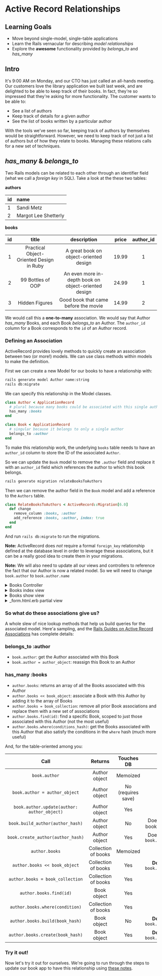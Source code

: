 # Active Record Relationships

## Learning Goals

- Move beyond single-model, single-table applications
- Learn the Rails vernacular for describing _model relationships_
- Explore the __awesome__ functionality provided by *belongs_to* and *has_many*

## Intro

It's 9:00 AM on Monday, and our CTO has just called an all-hands meeting. Our customers love the library application we built last week, and are delighted to be able to keep track of their books. In fact, they're so impressed that they're asking for more functionality. The customer wants to be able to:

- See a list of authors
- Keep track of details for a given author
- See the list of books written by a particular author

With the tools we've seen so far, keeping track of authors by themselves would be straightforward. However, we need to keep track of not just a list of authors but of how they relate to books. Managing these relations calls for a new set of techniques.

## *has_many* & *belongs_to*
Two Rails models can be related to each other through an identifier field (what we call a _foreign key_ in SQL). Take a look at the these two tables:

**authors**

| id   | name                 |
| :--- | :------------------- |
| 1    | Sandi Metz           |
| 2    | Margot Lee Shetterly |

**books**

|  id   |                  title                   |                     description                      | price | author_id |
| :---: | :--------------------------------------: | :--------------------------------------------------: | :---: | :-------: |
|   1   | Practical Object-Oriented Design in Ruby |        A great book on object-oriented design        | 19.99 |     1     |
|   2   |            99 Bottles of OOP             | An even more in-depth book on object-oriented design | 24.99 |     1     |
|   3   |              Hidden Figures              |         Good book that came before the movie         | 14.99 |     2     |

We would call this a __one-to-many__ association. We would say that Author *has_many* Books, and each Book *belongs_to* an Author. The `author_id` column for a Book corresponds to the `id` of an Author record.


### Defining an Association

ActiveRecord provides lovely methods to quickly create an association between two (or more!) models. We can use class methods within models to make the definition.

First we can create a new Model for our books to have a relationship with:

```bash
rails generate model Author name:string 
rails db:migrate
```

We can specify this relationship in the Model classes.

```ruby
class Author < ApplicationRecord
  # plural because many books could be associated with this single author
  has_many :books
end
```

```ruby
class Book < ApplicationRecord
  # singular because it belongs to only a single author
  belongs_to :author
end
```

To make this relationship work, the underlying `books` table needs to have an `author_id` column to store the ID of the associated `Author`.

So we can update the `Book` model to remove the `.author` field and replace it with an `author_id` field which references the author to which this book belongs.

```bash
rails generate migration relateBooksToAuthors
```

Then we can remove the author field in the `Book` model and add a reference to the `Authors` table.

```ruby
class RelateBooksToAuthors < ActiveRecord::Migration[6.0]
  def change
    remove_column :books, :author
    add_reference :books, :author, index: true
  end
end 
```

And run `rails db:migrate` to run the migrations.

__Note:__ ActiveRecord does _not_ require a formal `foreign_key` relationship defined at the database level in order to leverage these associations, but it can be a really good idea to create them in your migrations.

__Note:__ We will also need to update all our views and controllers to reference the fact that our Author is now a related model.  So we will need to change `book.author` to `book.author.name`

<details>
  <summary>Books Controller</summary>

  ```ruby
  # Only changes to the book_params method
  def book_params
    return params.require(:book).permit(:title, :author_id, :description)
  end
  ```
</details>

<details>
  <summary>Books index view</summary>

  ```erb
  <h1>Book List</h1>
<ul>
  <% @books.each do |book|  %>
    <li>
      <%= link_to book.title, book_path(book) %>
      By: <%= book.author.name %> <%= link_to "Edit Book", edit_book_path(book.id) %>
      <%= link_to "Delete", book_path(book.id), method: :delete, class: 'book---delete-link' %>
    </li>
  <% end %>
</ul>
<%= link_to "Add Book", new_book_path %>
  ```
</details>

<details>
  <summary>Books show view</summary>

  ```erb
  <div>
  <h1><%= @book.title %></h1>
  <h2>By: <%= @book.author.name %></h2> 
  <%= link_to "Edit", edit_book_path(@book) %>
  <%= link_to "Delete", book_path(@book), method: :delete, data: {confirm: "Are you sure?"}%>
</div>


<p><%= link_to "Return to Book List", books_path %></p> 
  ```
</details>

<details>
  <summary>_form.html.erb partial view</summary>

  Note that we have a `select` as a drop-down to select the author, since we now have a table of authors.
  ```erb
  <%= form_with model: @book, class: 'create-book' do |f| %>
  <p>Please provide the following information to edit your book in our database:</p>

  <%= f.label :title %>
  <%= f.text_field :title %>

  <%= f.label :author %>
  <%= f.label :author %>
    <%= f.select :author_id, Author.all.map{ |auth| [auth.name, auth.id] } %>

  <%= f.label :description %>
  <%= f.text_field :description %>

  <%= f.submit "#{action_name} Book", class: "book-button" %>
<% end %>
  ```
</details>



### So what do these associations give us?

A whole slew of nice lookup methods that help us build queries for the associated model. Here'a sampling, and the [Rails Guides on Active Record Associations](http://guides.rubyonrails.org/association_basics.html) has complete details:

### belongs_to :author

- `book.author`: get the Author associated with this Book
- `book.author = author_object`: reassign this Book to an Author

### has_many :books

- `author.books`: returns an array of all the Books associated with this Author
- `author.books << book_object`: associate a Book with this Author by adding it to the array of Books
- `author.books = book_collection`: remove all prior Book associations and replace them with a new set of associations
- `author.books.find(id)`: find a specific Book, scoped to just those associated with this Author (not the most useful)
- `author.books.where(conditions_hash)`: get the Books associated with this Author that also satisfy the conditions in the `where` hash (much more useful)


And, for the table-oriented among you:

|                    Call                     |       Returns       |     Touches DB     |               Note                |
| :-----------------------------------------: | :-----------------: | :----------------: | :-------------------------------: |
|                `book.author`                |    Author object    |      Memoized      |                                   |
|        `book.author = author_object`        |    Author object    | No (requires save) |                                   |
| `book.author.update(author: author_object)` |    Author object    |        Yes         |                                   |
|      `book.build_author(author_hash)`       |    Author object    |         No         |  Does **not** set book.author_id  |
|      `book.create_author(author_hash)`      |    Author object    |        Yes         | Does **not** set `book.author_id` |
|               `author.books`                | Collection of books |      Memoized      |                                   |
|        `author.books << book_object`        | Collection of books |        Yes         |   **Does** set `book.author_id`   |
|      `author.books = book_collection`       | Collection of books |        Yes         |                                   |
|           `author.books.find(id)`           |     Book object     |        Yes         |                                   |
|       `author.books.where(condition)`       | Collection of books |        Yes         |                                   |
|       `author.books.build(book_hash)`       |     Book object     |         No         |   **Does** set `book.author_id`   |
|      `author.books.create(book_hash)`       |     Book object     |        Yes         |   **Does** set `book.author_id`   |

### Try it out!

Now let's try it out for ourselves. We're going to run through the steps to update our book app to have this relationship using [these notes](exercises/active-record-relationships-exercise.md).